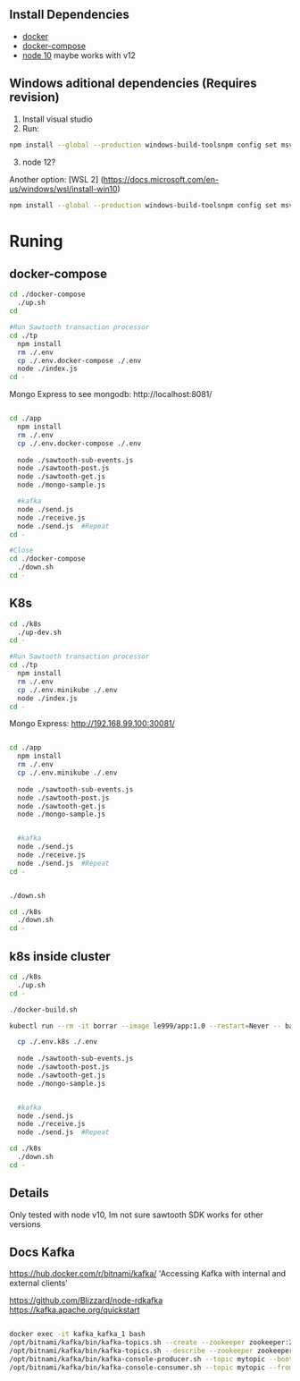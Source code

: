 ## Install Dependencies
* [docker](https://docs.docker.com/engine/install/ubuntu/)
* [docker-compose](https://docs.docker.com/compose/install/)
* [node 10](https://nodejs.org/en/download/) maybe works with v12


## Windows aditional dependencies (Requires revision)

1) Install visual studio
2) Run:
```bash
npm install --global --production windows-build-toolsnpm config set msvs_version 2017 --global
```

3) node 12?

Another option:
[WSL 2]
(https://docs.microsoft.com/en-us/windows/wsl/install-win10)

```bash
npm install --global --production windows-build-toolsnpm config set msvs_version 2015 --global
```

# Runing

## docker-compose



```bash
cd ./docker-compose
  ./up.sh
cd
```

```bash
#Run Sawtooth transaction processor
cd ./tp
  npm install
  rm ./.env
  cp ./.env.docker-compose ./.env 
  node ./index.js
cd -


```

Mongo Express to see mongodb:
http://localhost:8081/


```bash

cd ./app
  npm install
  rm ./.env
  cp ./.env.docker-compose ./.env 
  
  node ./sawtooth-sub-events.js
  node ./sawtooth-post.js
  node ./sawtooth-get.js
  node ./mongo-sample.js

  #kafka
  node ./send.js
  node ./receive.js
  node ./send.js  #Repeat
cd -

```

```bash
#Close 
cd ./docker-compose
  ./down.sh
cd -
```

## K8s

```bash
cd ./k8s
  ./up-dev.sh
cd -

#Run Sawtooth transaction processor
cd ./tp
  npm install
  rm ./.env
  cp ./.env.minikube ./.env 
  node ./index.js
cd -
```

Mongo Express:
http://192.168.99.100:30081/


```bash

cd ./app
  npm install
  rm ./.env
  cp ./.env.minikube ./.env 
  
  node ./sawtooth-sub-events.js
  node ./sawtooth-post.js
  node ./sawtooth-get.js
  node ./mongo-sample.js


  #kafka
  node ./send.js
  node ./receive.js
  node ./send.js  #Repeat
cd -


./down.sh

```

```bash
cd ./k8s
  ./down.sh
cd -
```

## k8s inside cluster

```bash
cd ./k8s
  ./up.sh
cd -

./docker-build.sh
```

```bash
kubectl run --rm -it borrar --image le999/app:1.0 --restart=Never -- bash

  cp ./.env.k8s ./.env 
  
  node ./sawtooth-sub-events.js
  node ./sawtooth-post.js
  node ./sawtooth-get.js
  node ./mongo-sample.js


  #kafka
  node ./send.js
  node ./receive.js
  node ./send.js  #Repeat

```

```bash
cd ./k8s
  ./down.sh
cd -
```

## Details

Only tested with node v10, Im not sure sawtooth SDK works for other versions


## Docs Kafka
https://hub.docker.com/r/bitnami/kafka/
'Accessing Kafka with internal and external clients'

https://github.com/Blizzard/node-rdkafka
https://kafka.apache.org/quickstart


```bash

docker exec -it kafka_kafka_1 bash
/opt/bitnami/kafka/bin/kafka-topics.sh --create --zookeeper zookeeper:2181 --topic mytopic --partitions 1 --replication-factor 1
/opt/bitnami/kafka/bin/kafka-topics.sh --describe --zookeeper zookeeper:2181 --topic mytopic
/opt/bitnami/kafka/bin/kafka-console-producer.sh --topic mytopic --bootstrap-server localhost:9092
/opt/bitnami/kafka/bin/kafka-console-consumer.sh --topic mytopic --from-beginning --bootstrap-server localhost:9092

```

